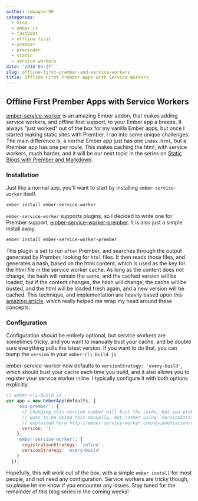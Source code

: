 ```yaml
---
author: rwwagner90
categories: 
  - blog
  - ember.js
  - fastboot
  - offline first
  - prember
  - prerender
  - static
  - service workers
date: '2018-04-27'
slug: offline-first-prember-and-service-workers
title: Offline First Prember Apps with Service Workers
---
```


## Offline First Prember Apps with Service Workers

[ember-service-worker](http://ember-service-worker.com/) is an amazing Ember addon, that makes adding service workers, and offline first support, to your Ember app a breeze.
It always "just worked" out of the box for my vanilla Ember apps, but once I started making static sites with Prember, I ran into some unique challenges. The main 
difference is, a normal Ember app just has one `index.html`, but a Prember app has one per route. This makes caching the html, with service workers, much harder, and 
it will be our next topic in the series on [Static Blogs with Prember and Markdown](https://shipshape.io/blog/static-blogs-with-prember-and-markdown/).

### Installation

Just like a normal app, you'll want to start by installing `ember-service-worker` itself.

```bash
ember install ember-service-worker
```

`ember-service-worker` supports plugins, so I decided to write one for Prember support, [ember-service-worker-prember](https://github.com/shipshapecode/ember-service-worker-prember).
It is also just a simple install away.

```bash
ember install ember-service-worker-prember
```

This plugin is set to run `after` Prember, and searches through the output generated by Prember, looking for `html` files. It then reads those files, and generates a hash, based 
on the html content, which is used as the key for the html file in the service worker cache. As long as the content does not change, the hash will remain the same, and the cached 
version will be loaded, but if the content changes, the hash will change, the cache will be busted, and the html will be loaded fresh again, and a new version will be cached. This 
technique, and implementation are heavily based upon this [amazing article](https://www.voorhoede.nl/en/blog/instant-static-web-pages-with-service-worker/), which really helped me 
wrap my head around these concepts.

### Configuration

Configuration *should* be entirely optional, but service workers are sometimes tricky, and you want to manually bust your cache, and be double sure everything pulls the latest version.
If you want to do that, you can bump the `version` in your `ember-cli-build.js`. 

ember-service-worker now defaults to `versionStrategy: 'every-build'`, which should bust your cache each time you build, and it also allows you to register your service worker inline.
I typically configure it with both options explicitly.

```javascript
// ember-cli-build.js
var app = new EmberApp(defaults, {
    'esw-prember': {
      // Changing this version number will bust the cache, but you probably do not
      // want to be doing this manually, but rather using `versionStrategy` as
      // explained here http://ember-service-worker.com/documentation/configuration/#versioning
      version: '1'
    },
    'ember-service-worker': {
      registrationStrategy: 'inline',
      versionStrategy: 'every-build'
    }
  });
```

Hopefully, this will work out of the box, with a simple `ember install` for most people, and not need any configuration. Service workers are tricky though, 
so please let me know if you encounter any issues. Stay tuned for the remainder of this blog series in the coming weeks!

